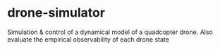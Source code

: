 # drone-simulator
Simulation &amp; control of a dynamical model of a quadcopter drone. Also evaluate the empirical observability of each drone state
